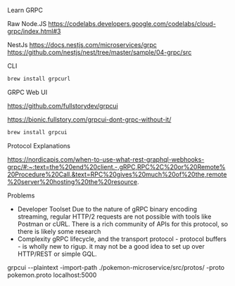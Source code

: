 
Learn GRPC

Raw Node.JS
https://codelabs.developers.google.com/codelabs/cloud-grpc/index.html#3

NestJs
https://docs.nestjs.com/microservices/grpc
https://github.com/nestjs/nest/tree/master/sample/04-grpc/src

CLI
```bash
brew install grpcurl
```

GRPC Web UI

https://github.com/fullstorydev/grpcui

https://bionic.fullstory.com/grpcui-dont-grpc-without-it/

```bash
brew install grpcui
```

Protocol Explanations

https://nordicapis.com/when-to-use-what-rest-graphql-webhooks-grpc/#:~:text=the%20end%20client.-,gRPC,RPC%2C%20or%20Remote%20Procedure%20Call.&text=RPC%20gives%20much%20of%20the,remote%20server%20hosting%20the%20resource.


Problems
- Developer Toolset
Due to the nature of gRPC binary encoding streaming, regular HTTP/2 requests are not possible with
tools like Postman or cURL. There is a rich community of APIs for this protocol, so there is likely
some research
- Complexity
gRPC lifecycle, and the transport protocol - protocol buffers - is wholly new to rigup.
it may not be a good idea to set up over HTTP/REST or simple GQL.

grpcui --plaintext -import-path ./pokemon-microservice/src/protos/ -proto pokemon.proto localhost:5000
